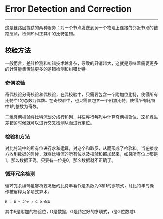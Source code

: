 # Error Detection and Correction
--------------------------------


这是链路层提供的两种服务：对一个节点发送到另一个物理上连接的邻近节点的链路层帧，检测和纠正其中的比特差错。

## 校验方法

一般而言，差错检测和纠错技术越复杂，导致的开销越大，这就是意味着需要更多的计算量集传输更多的差错检测和纠错比特。

### 奇偶校验

奇偶校验分奇校验和偶校验，在偶校验中，只需要包含一个附加位比特，使得所有比特中1的总数为偶数。在奇校验中，也只需要包含一个附加比特，使得所有比特中1的总数为奇数。

二维奇偶校验将比特流划分成行和列，并在每行每列中计算奇偶校验位，这样发生差错的时候就可以进行交叉检测从而进行定位。

### 检验和方法

对比特流中的所有位进行求和运算，对这个和取反，从而形成了检验和。当在接收方收到数据的时候，就将比特流的所有位以及校验和都加起来，如果所有位上都是1，那么数据正确。只要有一位是0，那么数据就不正确了。

### 循环冗余检测

循环冗余编码能够将要发送的比特串看作是系数为0和1的多项式，对比特串的操作被解释为多项式算术。

    R = D * 2^r / G 的余数

其中R是附加的校验位，D是数据，G是约定好的多项式，r是G位数减1.
